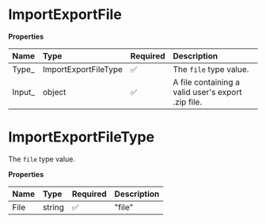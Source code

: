 # ImportExportFile

**Properties**

| Name    | Type                 | Required | Description                                        |
| :------ | :------------------- | :------- | :------------------------------------------------- |
| Type\_  | ImportExportFileType | ✅       | The `file` type value.                             |
| Input\_ | object               | ✅       | A file containing a valid user's export .zip file. |

# ImportExportFileType

The `file` type value.

**Properties**

| Name | Type   | Required | Description |
| :--- | :----- | :------- | :---------- |
| File | string | ✅       | "file"      |

<!-- This file was generated by liblab | https://liblab.com/ -->
